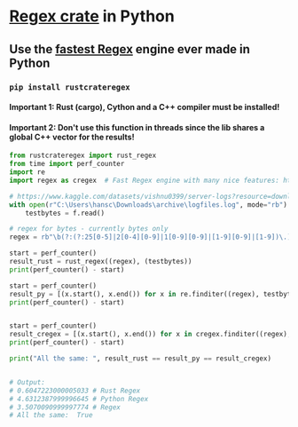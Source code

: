 # [Regex crate](https://crates.io/crates/regex) in Python

## Use the [fastest Regex](https://github.com/BurntSushi/rebar) engine ever made in Python

### `pip install rustcrateregex`

#### Important 1: Rust (cargo), Cython and a C++ compiler must be installed!

#### Important 2: Don't use this function in threads since the lib shares a global C++ vector for the results!

```py
from rustcrateregex import rust_regex
from time import perf_counter
import re
import regex as cregex  # Fast Regex engine with many nice features: https://pypi.org/project/regex/

# https://www.kaggle.com/datasets/vishnu0399/server-logs?resource=download&select=logfiles.log
with open(r"C:\Users\hansc\Downloads\archive\logfiles.log", mode="rb") as f:
    testbytes = f.read()

# regex for bytes - currently bytes only
regex = rb"\b(?:(?:25[0-5]|2[0-4][0-9]|1[0-9][0-9]|[1-9][0-9]|[1-9])\.)(?:(?:25[0-5]|2[0-4][0-9]|1[0-9][0-9]|[1-9][0-9]|[0-9])\.){2}(?:25[0-5]|2[0-4][0-9]|1[0-9][0-9]|[1-9][0-9]|[0-9])\b"

start = perf_counter()
result_rust = rust_regex((regex), (testbytes))
print(perf_counter() - start)

start = perf_counter()
result_py = [(x.start(), x.end()) for x in re.finditer((regex), testbytes)]
print(perf_counter() - start)


start = perf_counter()
result_cregex = [(x.start(), x.end()) for x in cregex.finditer((regex), testbytes)]
print(perf_counter() - start)

print("All the same: ", result_rust == result_py == result_cregex)


# Output:
# 0.6047223000005033 # Rust Regex
# 4.6312387999996645 # Python Regex
# 3.5070090999997774 # Regex
# All the same:  True
```


